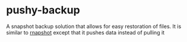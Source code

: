 pushy-backup
============

A snapshot backup solution that allows for easy restoration of files. It is similar to [rnapshot](http://www.rsnapshot.org/) except that it pushes data instead of pulling it
